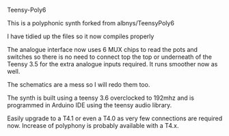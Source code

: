 Teensy-Poly6

This is a polyphonic synth forked from albnys/TeensyPoly6

I have tidied up the files so it now compiles properly

The analogue interface now uses 6 MUX chips to read the pots and switches so there is no need to connect top the top or underneath of the Teensy 3.5 for the extra analogue inputs required. It runs smoother now as well.

The schematics are a mess so I will redo them too.

The synth is built using a teensy 3.6 overclocked to 192mhz and is programmed in Arduino IDE using the teensy audio library.

Easily upgrade to a T4.1 or even a T4.0 as very few connections are required now. Increase of polyphony is probably available with a T4.x.
